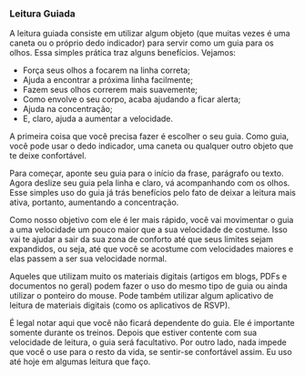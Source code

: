 ### Leitura Guiada

A leitura guiada consiste em utilizar algum objeto (que muitas vezes é uma caneta ou o próprio dedo indicador) para servir como um guia para os olhos. Essa simples prática traz alguns benefícios. Vejamos:

* Força seus olhos a focarem na linha correta;
* Ajuda a encontrar a próxima linha facilmente;
* Fazem seus olhos correrem mais suavemente;
* Como envolve o seu corpo, acaba ajudando a ficar alerta;
* Ajuda na concentração;
* E, claro, ajuda a aumentar a velocidade.

A primeira coisa que você precisa fazer é escolher o seu guia. Como guia, você pode usar o dedo indicador, uma caneta ou qualquer outro objeto que te deixe confortável.

Para começar, aponte seu guia para o início da frase, parágrafo ou texto. Agora deslize seu guia pela linha e claro, vá acompanhando com os olhos. Esse simples uso do guia já trás benefícios pelo fato de deixar a leitura mais ativa, portanto, aumentando a concentração.

Como nosso objetivo com ele é ler mais rápido, você vai movimentar o guia a uma velocidade um pouco maior que a sua velocidade de costume. Isso vai te ajudar a sair da sua zona de conforto até que seus limites sejam expandidos, ou seja, até que você se acostume com velocidades maiores e elas passem a ser sua velocidade normal.

Aqueles que utilizam muito os materiais digitais (artigos em blogs, PDFs e documentos no geral) podem fazer o uso do mesmo tipo de guia ou ainda utilizar o ponteiro do mouse. Pode também utilizar algum aplicativo de leitura de materiais digitais (como os aplicativos de RSVP).

É legal notar aqui que você não ficará dependente do guia. Ele é importante somente durante os treinos. Depois que estiver contente com sua velocidade de leitura, o guia será facultativo. Por outro lado, nada impede que você o use para o resto da vida, se sentir-se confortável assim. Eu uso até hoje em algumas leitura que faço.
